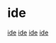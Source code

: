 # ide

[ide](https://github.com/arrow-kt/arrow-meta)
[ide](https://github.com/beefytech/Beef)
[ide](https://github.com/cpeditor/cpeditor)
[ide](https://github.com/dylan-lang/opendylan)
